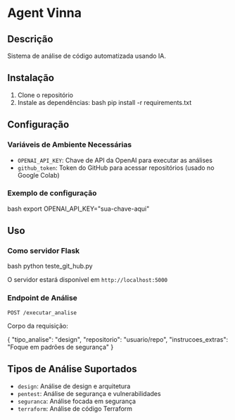 # Agent Vinna

## Descrição

Sistema de análise de código automatizada usando IA.

## Instalação

1. Clone o repositório
2. Instale as dependências:
   bash
   pip install -r requirements.txt
   

## Configuração

### Variáveis de Ambiente Necessárias

- `OPENAI_API_KEY`: Chave de API da OpenAI para executar as análises
- `github_token`: Token do GitHub para acessar repositórios (usado no Google Colab)

### Exemplo de configuração

bash
export OPENAI_API_KEY="sua-chave-aqui"


## Uso

### Como servidor Flask

bash
python teste_git_hub.py


O servidor estará disponível em `http://localhost:5000`

### Endpoint de Análise

`POST /executar_analise`

Corpo da requisição:

{
  "tipo_analise": "design",
  "repositorio": "usuario/repo",
  "instrucoes_extras": "Foque em padrões de segurança"
}


## Tipos de Análise Suportados

- `design`: Análise de design e arquitetura
- `pentest`: Análise de segurança e vulnerabilidades
- `seguranca`: Análise focada em segurança
- `terraform`: Análise de código Terraform
